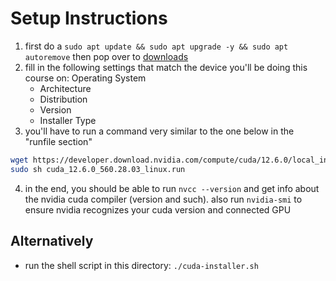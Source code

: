 # Setup Instructions

1. first do a `sudo apt update && sudo apt upgrade -y && sudo apt autoremove` then pop over to [downloads](https://developer.nvidia.com/cuda-downloads)
2. fill in the following settings that match the device you'll be doing this course on: Operating System
   - Architecture
   - Distribution
   - Version
   - Installer Type
3. you'll have to run a command very similar to the one below in the "runfile section"

```bash
wget https://developer.download.nvidia.com/compute/cuda/12.6.0/local_installers/cuda_12.6.0_560.28.03_linux.run
sudo sh cuda_12.6.0_560.28.03_linux.run
```

4. in the end, you should be able to run `nvcc --version` and get info about the nvidia cuda compiler (version and such).
   also run `nvidia-smi` to ensure nvidia recognizes your cuda version and connected GPU

## Alternatively

- run the shell script in this directory: `./cuda-installer.sh`
